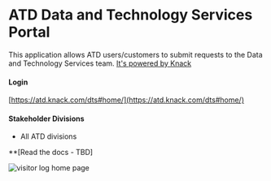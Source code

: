 # ATD Data and Technology Services Portal
This application allows ATD users/customers to submit requests to the Data and Technology Services team. [It's powered by Knack](www.knack.com)

#### Login

[https://atd.knack.com/dts#home/](https://atd.knack.com/dts#home/)

#### Stakeholder Divisions
- All ATD divisions 

**[Read the docs - TBD]

![visitor log home page](media/screen_shot_visitor_log.PNG)
